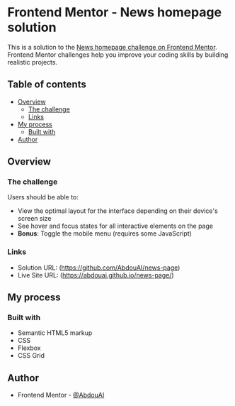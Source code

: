 # Frontend Mentor - News homepage solution

This is a solution to the [News homepage challenge on Frontend Mentor](https://www.frontendmentor.io/challenges/news-homepage-H6SWTa1MFl). Frontend Mentor challenges help you improve your coding skills by building realistic projects. 

## Table of contents

- [Overview](#overview)
  - [The challenge](#the-challenge)
  - [Links](#links)
- [My process](#my-process)
  - [Built with](#built-with)
- [Author](#author)


## Overview

### The challenge

Users should be able to:

- View the optimal layout for the interface depending on their device's screen size
- See hover and focus states for all interactive elements on the page
- **Bonus**: Toggle the mobile menu (requires some JavaScript)


### Links

- Solution URL: (https://github.com/AbdouAI/news-page)
- Live Site URL: (https://abdouai.github.io/news-page/)

## My process

### Built with

- Semantic HTML5 markup
- CSS
- Flexbox
- CSS Grid


## Author

- Frontend Mentor - [@AbdouAI](https://www.frontendmentor.io/profile/AbdouAI)
